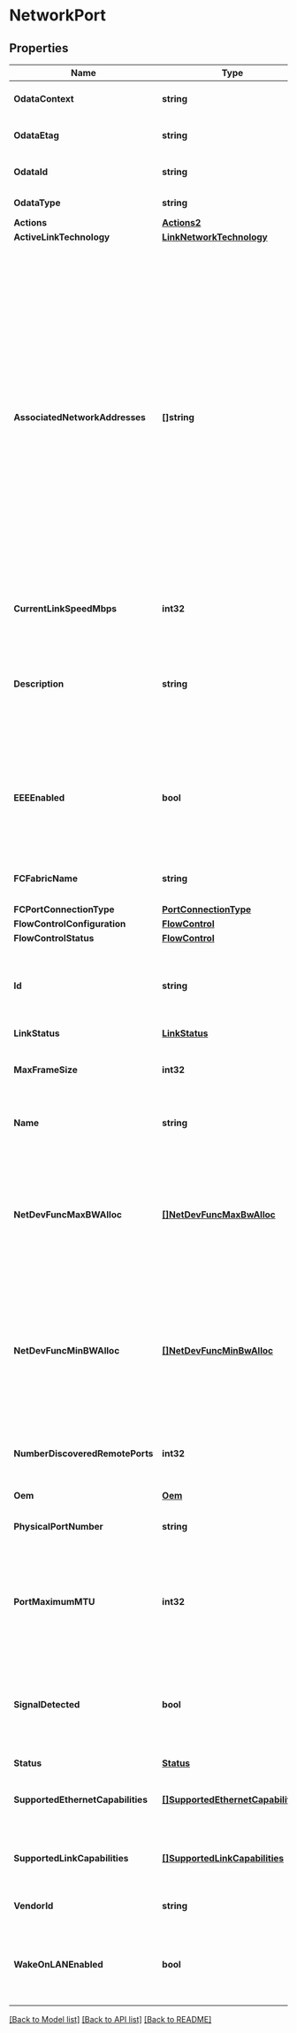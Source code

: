 # NetworkPort

## Properties
Name | Type | Description | Notes
------------ | ------------- | ------------- | -------------
**OdataContext** | **string** | The OData description of a payload. | [optional] 
**OdataEtag** | **string** | The current ETag of the resource. | [optional] 
**OdataId** | **string** | The unique identifier for a resource. | 
**OdataType** | **string** | The type of a resource. | 
**Actions** | [**Actions2**](Actions_2.md) |  | [optional] 
**ActiveLinkTechnology** | [**LinkNetworkTechnology**](LinkNetworkTechnology.md) |  | [optional] 
**AssociatedNetworkAddresses** | **[]string** | The array of configured network addresses (MAC or WWN) that are associated with this Network Port, including the programmed address of the lowest numbered Network Device Function, the configured but not active address if applicable, the address for hardware port teaming, or other network addresses. | [optional] 
**CurrentLinkSpeedMbps** | **int32** | Network Port Current Link Speed. | [optional] 
**Description** | **string** | Provides a description of this resource and is used for commonality  in the schema definitions. | [optional] 
**EEEEnabled** | **bool** | Whether IEEE 802.3az Energy Efficient Ethernet (EEE) is enabled for this network port. | [optional] 
**FCFabricName** | **string** | The FC Fabric Name provided by the switch. | [optional] 
**FCPortConnectionType** | [**PortConnectionType**](PortConnectionType.md) |  | [optional] 
**FlowControlConfiguration** | [**FlowControl**](FlowControl.md) |  | [optional] 
**FlowControlStatus** | [**FlowControl**](FlowControl.md) |  | [optional] 
**Id** | **string** | Uniquely identifies the resource within the collection of like resources. | 
**LinkStatus** | [**LinkStatus**](LinkStatus.md) |  | [optional] 
**MaxFrameSize** | **int32** | The maximum frame size supported by the port. | [optional] 
**Name** | **string** | The name of the resource or array element. | 
**NetDevFuncMaxBWAlloc** | [**[]NetDevFuncMaxBwAlloc**](NetDevFuncMaxBWAlloc.md) | The array of maximum bandwidth allocation percentages for the Network Device Functions associated with this port. | [optional] 
**NetDevFuncMinBWAlloc** | [**[]NetDevFuncMinBwAlloc**](NetDevFuncMinBWAlloc.md) | The array of minimum bandwidth allocation percentages for the Network Device Functions associated with this port. | [optional] 
**NumberDiscoveredRemotePorts** | **int32** | The number of ports not on this adapter that this port has discovered. | [optional] 
**Oem** | [**Oem**](Oem.md) |  | [optional] 
**PhysicalPortNumber** | **string** | The physical port number label for this port. | [optional] 
**PortMaximumMTU** | **int32** | The largest maximum transmission unit (MTU) that can be configured for this network port. | [optional] 
**SignalDetected** | **bool** | Whether or not the port has detected enough signal on enough lanes to establish link. | [optional] 
**Status** | [**Status**](Status.md) |  | [optional] 
**SupportedEthernetCapabilities** | [**[]SupportedEthernetCapabilities**](SupportedEthernetCapabilities.md) | The set of Ethernet capabilities that this port supports. | [optional] 
**SupportedLinkCapabilities** | [**[]SupportedLinkCapabilities**](SupportedLinkCapabilities.md) | The self-described link capabilities of this port. | [optional] 
**VendorId** | **string** | The Vendor Identification for this port. | [optional] 
**WakeOnLANEnabled** | **bool** | Whether Wake on LAN (WoL) is enabled for this network port. | [optional] 

[[Back to Model list]](../README.md#documentation-for-models) [[Back to API list]](../README.md#documentation-for-api-endpoints) [[Back to README]](../README.md)


